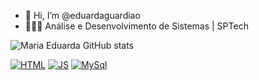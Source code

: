 - 👋 Hi, I’m @eduardaguardiao
- 👩🏻‍💻 Análise e Desenvolvimento de Sistemas | SPTech

![Maria Eduarda GitHub stats](https://github-readme-stats.vercel.app/api?username=eduardaguardiao&show_icons=true&theme=jolly)

[![HTML]( https://img.shields.io/badge/HTML5-E34F26?style=for-the-badge&logo=html5&logoColor=white)]()
[![JS](https://img.shields.io/badge/JavaScript-323330?style=for-the-badge&logo=javascript&logoColor=F7DF1E)]()
[![MySql](https://img.shields.io/badge/MySQL-00000F?style=for-the-badge&logo=mysql&logoColor=white)]()

